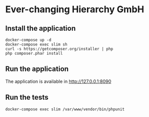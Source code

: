 # Ever-changing Hierarchy GmbH

## Install the application

    docker-compose up -d
    docker-compose exec slim sh
    curl -s https://getcomposer.org/installer | php
    php composer.phar install
    
## Run the application

The application is available in http://127.0.0.1:8090

## Run the tests

    docker-compose exec slim /var/www/vendor/bin/phpunit